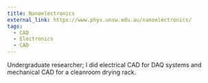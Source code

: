 ```yaml
---
title: Nanoelectronics
external_link: https://www.phys.unsw.edu.au/nanoelectronics/
tags:
  - CAD
  - Electronics
  - CAD
---
```


Undergraduate researcher; I did electrical CAD for DAQ systems and mechanical CAD for a cleanroom drying rack.

<!--more-->
